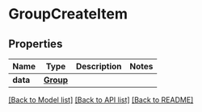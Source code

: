 # GroupCreateItem

## Properties
Name | Type | Description | Notes
------------ | ------------- | ------------- | -------------
**data** | [**Group**](Group.md) |  | 

[[Back to Model list]](../README.md#documentation-for-models) [[Back to API list]](../README.md#documentation-for-api-endpoints) [[Back to README]](../README.md)


